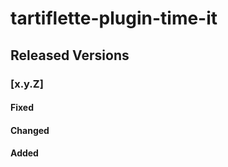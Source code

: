 # tartiflette-plugin-time-it

## Released Versions

### [x.y.Z]

#### Fixed

#### Changed

#### Added